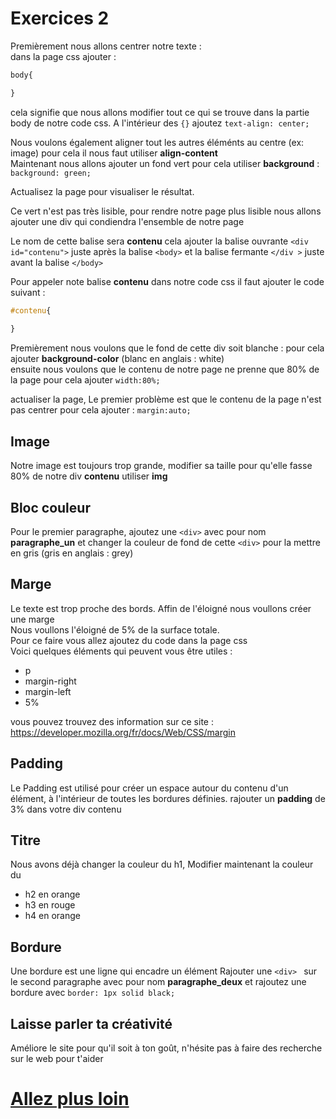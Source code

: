 # Exercices 2

Premièrement nous allons centrer notre texte :  
dans la page css ajouter :  
````css
body{

}
````
cela signifie que nous allons modifier tout ce qui se trouve dans la partie body de notre code css.
A l'intérieur des ```` {} ```` ajoutez ```` text-align: center; ````  
  
Nous voulons également aligner tout les autres éléménts au centre (ex: image) pour cela il nous faut utiliser **align-content**  
Maintenant nous allons ajouter un fond vert pour cela utiliser **background** : ```` background: green; ````
  
Actualisez la page pour visualiser le résultat.  

Ce vert n'est pas très lisible, pour rendre notre page plus lisible nous allons ajouter une div qui condiendra l'ensemble de notre page   

Le nom de cette balise sera **contenu** cela ajouter la balise ouvrante ```` <div id="contenu"> ```` juste après la balise ```` <body> ```` et la balise fermante ```` </div > ```` juste avant la balise ```` </body> ```` 

Pour appeler note balise **contenu** dans notre code css il faut ajouter le code suivant :  
````css
#contenu{
  
}
````
Premièrement nous voulons que le fond de cette div soit blanche : pour cela ajouter **background-color** (blanc en anglais : white)  
ensuite nous voulons que le contenu de notre page ne prenne que 80% de la page pour cela ajouter ```` width:80%; ````  
  
actualiser la page,
Le premier problème est que le contenu de la page n'est pas centrer pour cela ajouter : ```` margin:auto; ````

Image
---
Notre image est toujours trop grande, modifier sa taille pour qu'elle fasse 80% de notre div **contenu** utiliser **img**

Bloc couleur
---
Pour le premier paragraphe, ajoutez une ```` <div> ```` avec pour nom **paragraphe_un** et changer la couleur de fond de cette ```` <div> ```` pour la mettre en gris (gris en anglais : grey)  

Marge
---
Le texte est trop proche des bords. Affin de l'éloigné nous voullons créer une marge  
Nous voullons l'éloigné de 5% de la surface totale.  
Pour ce faire vous allez ajoutez du code dans la page css  
Voici quelques éléments qui peuvent vous être utiles :
- p
- margin-right
- margin-left
- 5%

vous pouvez trouvez des information sur ce site :
https://developer.mozilla.org/fr/docs/Web/CSS/margin

Padding
---
Le Padding est utilisé pour créer un espace autour du contenu d'un élément, à l'intérieur de toutes les bordures définies.
rajouter un **padding** de 3% dans votre div contenu 

Titre
---
Nous avons déjà changer la couleur du h1,
Modifier maintenant la couleur du 
- h2 en orange
- h3 en rouge
- h4 en orange

Bordure
---
Une bordure est une ligne qui encadre un élément
Rajouter une ````<div> ```` sur le second paragraphe avec pour nom **paragraphe_deux** et rajoutez une bordure avec ```` border: 1px solid black; ````

Laisse parler ta créativité 
---

Améliore le site pour qu'il soit à ton goût, n'hésite pas à faire des recherche sur le web pour t'aider


# [Allez plus loin](./COMMENTAIRES.md)
